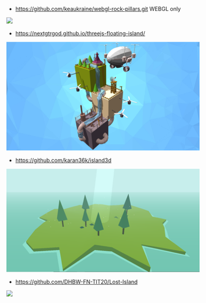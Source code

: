 - https://github.com/keaukraine/webgl-rock-pillars.git  WEBGL only
<img src="https://user-images.githubusercontent.com/414072/198720864-1d811dad-5a99-45e7-a8d5-1fb18037de70.png" />

- https://nextgtrgod.github.io/threejs-floating-island/
<img src="https://github.com/nextgtrgod/threejs-floating-island/raw/master/screenshot.jpg?raw=true" />

- https://github.com/karan36k/island3d
<img src="https://github.com/karan36k/island3d/raw/main/img-28.PNG?raw=true" />

- https://github.com/DHBW-FN-TIT20/Lost-Island
<img src="../images/lost-island.png" />
